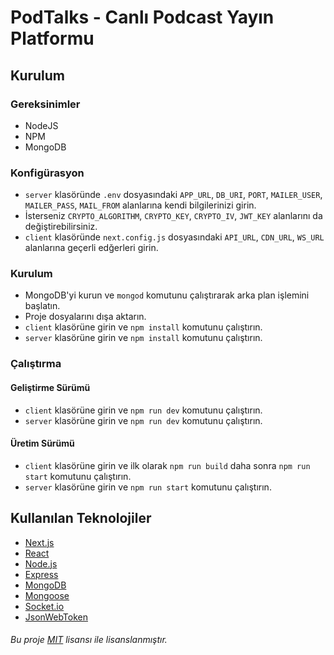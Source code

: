 # PodTalks - Canlı Podcast Yayın Platformu
## Kurulum
### Gereksinimler
- NodeJS
- NPM
- MongoDB

### Konfigürasyon
- `server` klasöründe `.env` dosyasındaki `APP_URL`, `DB_URI`, `PORT`, `MAILER_USER`, `MAILER_PASS`, `MAIL_FROM` alanlarına kendi bilgilerinizi girin.
- İsterseniz `CRYPTO_ALGORITHM`, `CRYPTO_KEY`, `CRYPTO_IV`, `JWT_KEY` alanlarını da değiştirebilirsiniz.
- `client` klasöründe `next.config.js` dosyasındaki `API_URL`, `CDN_URL`, `WS_URL` alanlarına geçerli edğerleri girin.

### Kurulum
- MongoDB'yi kurun ve `mongod` komutunu çalıştırarak arka plan işlemini başlatın.
- Proje dosyalarını dışa aktarın.
- `client` klasörüne girin ve `npm install` komutunu çalıştırın.
- `server` klasörüne girin ve `npm install` komutunu çalıştırın.

### Çalıştırma
#### Geliştirme Sürümü
- `client` klasörüne girin ve `npm run dev` komutunu çalıştırın.
- `server` klasörüne girin ve `npm run dev` komutunu çalıştırın.

#### Üretim Sürümü
- `client` klasörüne girin ve ilk olarak `npm run build` daha sonra `npm run start` komutunu çalıştırın.
- `server` klasörüne girin ve `npm run start` komutunu çalıştırın.

## Kullanılan Teknolojiler
- [Next.js](https://nextjs.org/)
- [React](https://reactjs.org/)
- [Node.js](https://nodejs.org/)
- [Express](https://expressjs.com/)
- [MongoDB](https://www.mongodb.com/)
- [Mongoose](https://mongoosejs.com/)
- [Socket.io](https://socket.io/)
- [JsonWebToken](https://jwt.io/)

###### Bu proje [MIT](https://choosealicense.com/licenses/mit/) lisansı ile lisanslanmıştır.